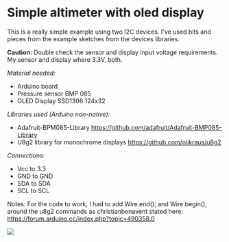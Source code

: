 # Simple altimeter with oled display

This is a really simple example using two I2C devices. I've used bits and pieces from the example sketches from the devices libraries. 

**Caution:** Double check the sensor and display input voltage requirements.<br/>
My sensor and display where 3.3V, both.

_Material needed:_

- Arduino board
- Pressure sensor BMP 085
- OLED Display SSD1306 124x32

_Libraries used (Arduino non-native):_

- Adafruit-BPM085-Library https://github.com/adafruit/Adafruit-BMP085-Library
- U8g2 library for monochrome displays https://github.com/olikraus/u8g2

_Connections:_
- Vcc to 3.3
- GND to GND
- SDA to SDA
- SCL to SCL

Notes:
For the code to work, I had to add Wire.end(); and Wire.begin(); around the u8g2 commands as christianbenavent stated here:  https://forum.arduino.cc/index.php?topic=490358.0

![](https://github.com/LCLLajas/Simple-altimeter-with-oled-display/blob/master/Connections%201000.jpg)
